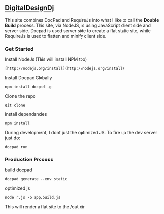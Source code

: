 ## [DigitalDesignDj](http://digitaldesigndj.com)

This site combines DocPad and RequireJs into what I like to call the **Double Build** process. This site, via NodeJS, is using JavaScript client side and server side. Docpad is used server side to create a flat static site, while RequireJs is used to flatten and minify client side.

### Get Started

Install NodeJs (This will install NPM too)

    [http://nodejs.org/install](http://nodejs.org/install)
  
Install Docpad Globally

    npm install docpad -g

Clone the repo

    git clone

install dependancies

    npm install
  
During development, I dont just the optimized JS. To fire up the dev server just do:

    docpad run
  
### Production Process

build docpad

    docpad generate --env static
  
optimized js

    node r.js -o app.build.js
  
This will render a flat site to the /out dir

